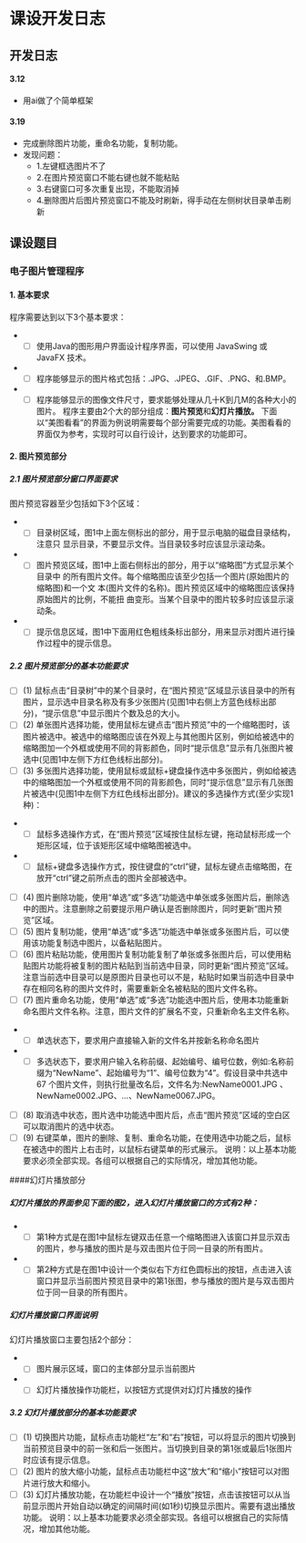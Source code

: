 # 课设开发日志
## 开发日志
#### 3.12
-  用ai做了个简单框架
#### 3.19
-  完成删除图片功能，重命名功能，复制功能。
- 发现问题：
  - 1.左键框选图片不了
  - 2.在图片预览窗口不能右键也就不能粘贴
  - 3.右键窗口可多次重复出现，不能取消掉
  - 4.删除图片后图片预览窗口不能及时刷新，得手动在左侧树状目录单击刷新

## 课设题目
### 电子图片管理程序
#### 1. 基本要求
程序需要达到以下3个基本要求：
-  + [ ] 使用Java的图形用户界面设计程序界面，可以使用 JavaSwing 或 JavaFX 技术。
- + [ ] 程序能够显示的图片格式包括：.JPG、.JPEG、.GIF、.PNG、和.BMP。
- + [ ] 程序能够显示的图像文件尺寸，要求能够处理从几十K到几M的各种大小的图片。
程序主要由2个大的部分组成：**图片预览**和**幻灯片播放。**
下面以“美图看看”的界面为例说明需要每个部分需要完成的功能。美图看看的界面仅为参考，实现时可以自行设计，达到要求的功能即可。
#### 2. 图片预览部分

##### 2.1 图片预览部分窗口界面要求
图片预览容器至少包括如下3个区域：
- + [ ] 目录树区域，图1中上面左侧标出的部分，用于显示电脑的磁盘目录结构，注意只
显示目录，不要显示文件。当目录较多时应该显示滚动条。
- + [ ] 图片预览区域，图1中上面右侧标出的部分，用于以“缩略图”方式显示某个目录中
的所有图片文件。每个缩略图应该至少包括一个图片(原始图片的缩略图)和一个文
本(图片文件的名称)。图片预览区域中的缩略图应该保持原始图片的比例，不能扭
曲变形。当某个目录中的图片较多时应该显示滚动条。
- + [ ] 提示信息区域，图1中下面用红色粗线条标出部分，用来显示对图片进行操作过程中的提示信息。

##### 2.2 图片预览部分的基本功能要求
+ [ ] (1) 鼠标点击“目录树”中的某个目录时，在“图片预览”区域显示该目录中的所有图片，显示选中目录名称及有多少张图片(见图1中右侧上方蓝色线标出部分)，“提示信息”中显示图片个数及总的大小。
+ [ ] (2) 单张图片选择功能，使用鼠标左键点击“图片预览”中的一个缩略图时，该图片被选中。被选中的缩略图应该在外观上与其他图片区别，例如给被选中的缩略图加一个外框或使用不同的背影颜色，同时“提示信息”显示有几张图片被选中(见图1中左侧下方红色线标出部分)。
+ [ ] (3) 多张图片选择功能，使用鼠标或鼠标+键盘操作选中多张图片，例如给被选中的缩略图加一个外框或使用不同的背影颜色，同时“提示信息”显示有几张图片被选中(见图1中左侧下方红色线标出部分)。建议的多选操作方式(至少实现1种)：
- + [ ] 鼠标多选操作方式，在“图片预览”区域按住鼠标左键，拖动鼠标形成一个矩形区域，位于该矩形区域中缩略图被选中。
- + [ ] 鼠标+键盘多选操作方式，按住键盘的“ctrl”键，鼠标左键点击缩略图，在放开“ctrl”键之前所点击的图片全部被选中。

+ [ ] (4) 图片删除功能，使用“单选”或“多选”功能选中单张或多张图片后，删除选中的图片。注意删除之前要提示用户确认是否删除图片，同时更新“图片预览”区域。
+ [ ] (5) 图片复制功能，使用“单选”或“多选”功能选中单张或多张图片后，可以使用该功能复制选中图片，以备粘贴图片。
+ [ ] (6) 图片粘贴功能，使用图片复制功能复制了单张或多张图片后，可以使用粘贴图片功能将被复制的图片粘贴到当前选中目录，同时更新“图片预览”区域。注意当前选中目录可以是原图片目录也可以不是，粘贴时如果当前选中目录中存在相同名称的图片文件时，需要重新全名被粘贴的图片文件名称。
+ [ ] (7) 图片重命名功能，使用“单选”或“多选”功能选中图片后，使用本功能重新命名图片文件名称。注意，图片文件的扩展名不变，只重新命名主文件名称。
- + [ ] 单选状态下，要求用户直接输入新的文件名并按新名称命名图片
- + [ ] 多选状态下，要求用户输入名称前缀、起始编号、编号位数，例如:名称前缀为“NewName”、起始编号为“1”、编号位数为“4”。假设目录中共选中 67 个图片文件，则执行批量改名后，文件名为:NewName0001.JPG 、NewName0002.JPG、...、NewName0067.JPG。
+ [ ] (8) 取消选中状态，图片选中功能选中图片后，点击“图片预览”区域的空白区可以取消图片的选中状态。
+ [ ] (9) 右键菜单，图片的删除、复制、重命名功能，在使用选中功能之后，鼠标在被选中的图片上右击时，以鼠标右键菜单的形式展示。
说明：以上基本功能要求必须全部实现。各组可以根据自己的实际情况，增加其他功能。

####幻灯片播放部分
##### 幻灯片播放的界面参见下面的图2，进入幻灯片播放窗口的方式有2种：
- + [ ] 第1种方式是在图1中鼠标左键双击任意一个缩略图进入该窗口并显示双击的图片，参与播放的图片是与双击图片位于同一目录的所有图片。
- + [ ] 第2种方式是在图1中设计一个类似右下方红色圆标出的按钮，点击进入该窗口并显示当前图片预览目录中的第1张图，参与播放的图片是与双击图片位于同一目录的所有图片。
##### 幻灯片播放窗口界面说明
幻灯片播放窗口主要包括2个部分：
- + [ ] 图片展示区域，窗口的主体部分显示当前图片
- + [ ] 幻灯片播放操作功能栏，以按钮方式提供对幻灯片播放的操作
##### 3.2 幻灯片播放部分的基本功能要求
+ [ ] (1) 切换图片功能，鼠标点击功能栏“左”和“右”按钮，可以将显示的图片切换到当前预览目录中的前一张和后一张图片。当切换到目录的第1张或最后1张图片时应该有提示信息。
+ [ ] (2) 图片的放大缩小功能，鼠标点击功能栏中这“放大”和“缩小”按钮可以对图片进行放大和缩小。
+ [ ] (3) 幻灯片播放功能，在功能栏中设计一个“播放”按钮，点击该按钮可以从当前显示图片开始自动以确定的间隔时间(如1秒)切换显示图片。需要有退出播放功能。
说明：以上基本功能要求必须全部实现。各组可以根据自己的实际情况，增加其他功能。

